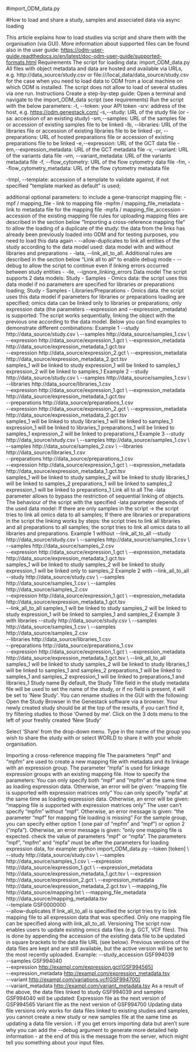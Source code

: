 #import_ODM_data.py

#How to load and share a study, samples and associated data via async loading

This article explains how to load studies via script and share them with the organisation (via GUI). 
More information about supported files can be found also in the user guide: https://odm-user-guide.readthedocs.io/en/latest/doc-odm-user-guide/supported-formats.html
Requirements
The script for loading data:  import_ODM_data.py
All files with object metadata and data are hosted and available via URLs, e.g. http://data_source/study.csv or file:///local_data/data_source/study.csv for the case when you need to load data to ODM from a local machine on which ODM is installed.
The script does not allow to load of several studies via one run.
Instructions
Create a step-by-step guide:
Open a terminal and navigate to the import_ODM_data script (see requirements)
Run the script with the below parameters:
-t, --token: your API token
-srv: address of the host, e.g. https://odm.genestack.com/
-s,--study: URL of the study file (or -sa: accession of an existing study)
-sm,--samples: URL of the samples file or accession of existing samples file to be linked
-lb, --libraries: URL of the libraries file or accession of existing libraries file to be linked
-pr, --preparations: URL of hosted preparations file or accession of existing preparations file to be linked
-e,--expression: URL of the GCT data file
-em,--expression_metadata: URL of the GCT metadata file
-v, --variant: URL of the variants data file
-vm, --variant_metadata: URL of the variants metadata file
-f, --flow_cytometry: URL of the flow cytometry data file
-fm, --flow_cytometry_metadata: URL of the flow cytometry metadata file

-tmpl, --template: accession of a template to validate against, if not specified "template marked as default" is used;

additional optional parameters:
to include a gene-transcript mapping file:
-mpf / mapping_file - link to mapping file
-mpfm / mapping_file_metadata - link to metadata file for the mapping file
-mpfa / mapping_file_accession - accession of the existing mapping file
rules for uploading mapping files are described in the section below “Importing a cross-reference mapping file“
to allow the loading of a duplicate of the study: the data from the links has already been previously loaded into ODM and for testing purposes, you need to load this data again - --allow-duplicates
to link all entities of the study according to the data model used: data model with and without libraries and preparations - -lata, --link_all_to_all. Additional rules are described in the section below “Link all to all“
to enable debug mode - --debug
to allow the script to continue even if linking errors occurred between study entities - -ile, --ignore_linking_errors
Data model
The script supports 2 data models:
Study - Samples - Omics data:
the script uses this data model if no parameters are specified for libraries or preparations loading;
Study - Samples - Libraries/Preparations - Omics data.
the script uses this data model if parameters for libraries or preparations loading are specified;
omics data can be linked only to libraries or preparations;
only expression data (the parameters --expression and --expression_metadata) is supported. 
The script works sequentially, linking the object with the previous one according to the data model. Below you can find examples to demonstrate different combinations:
Example 1
--study http://data_source/study.csv \ 
--samples http://data_source/samples_1.csv \ 
--expression http://data_source/expression_1.gct \ 
--expression_metadata http://data_source/expression_metadata_1.gct.tsv \
--expression http://data_source/expression_2.gct \ 
--expression_metadata http://data_source/expression_metadata_2.gct.tsv \
samples_1 will be linked to study
expression_1 will be linked to samples_1
expression_2 will be linked to samples_1
Example 2
--study http://data_source/study.csv \ 
--samples http://data_source/samples_1.csv \ 
--libraries http://data_source/libraries_1.csv \
--expression http://data_source/expression_1.gct \ 
--expression_metadata http://data_source/expression_metadata_1.gct.tsv \
--preparations http://data_source/preparations_1.csv \
--expression http://data_source/expression_2.gct \ 
--expression_metadata http://data_source/expression_metadata_2.gct.tsv \
samples_1 will be linked to study
libraries_1 will be linked to samples_1
expression_1 will be linked to libraries_1
preparations_1 will be linked to samples_1
expression_2 will be linked to preparations_1
Example 3
--study http://data_source/study.csv \ 
--samples http://data_source/samples_1.csv \ 
--samples http://data_source/samples_2.csv \ 
--libraries http://data_source/libraries_1.csv \
--preparations http://data_source/preparations_1.csv \
--expression http://data_source/expression_1.gct \ 
--expression_metadata http://data_source/expression_metadata_1.gct.tsv \
samples_1 will be linked to study
samples_2 will be linked to study
libraries_1 will be linked to samples_2
preparations_1 will be linked to samples_2
expression_1 will be linked to preparations_1
Link all to all
The -lata parameter allows to bypass the restriction of sequential linking of objects. The behaviour of the script with the specified -lata parameter depends of the used data model:
If there are only samples in the script → the script tries to link all omics data to all samples;
If there are libraries or preparations in the script the linking works by steps:
the script tries to link all libraries and all preparations to all samples;
the script tries to link all omics data to all libraries and preparations.
Example 1 without --link_all_to_all
--study http://data_source/study.csv \ 
--samples http://data_source/samples_1.csv \ 
--samples http://data_source/samples_2.csv \
--expression http://data_source/expression_1.gct \ 
--expression_metadata http://data_source/expression_metadata_1.gct.tsv \
samples_1 will be linked to study
samples_2 will be linked to study
expression_1 will be linked only to samples_2
Example 2 with --link_all_to_all
--study http://data_source/study.csv \ 
--samples http://data_source/samples_1.csv \ 
--samples http://data_source/samples_2.csv \
--expression http://data_source/expression_1.gct \ 
--expression_metadata http://data_source/expression_metadata_1.gct.tsv \
--link_all_to_all
samples_1 will be linked to study
samples_2 will be linked to study
expression_1 will be linked to samples_1 and samples_2
Example 3 with libraries
--study http://data_source/study.csv \ 
--samples http://data_source/samples_1.csv \ 
--samples http://data_source/samples_2.csv \
--libraries http://data_source/libraries_1.csv \
--preparations http://data_source/preparations_1.csv \
--expression http://data_source/expression_1.gct \ 
--expression_metadata http://data_source/expression_metadata_1.gct.tsv \ 
--link_all_to_all
samples_1 will be linked to study
samples_2 will be linked to study
libraries_1 will be linked to samples_1 and samples_2
preparations_1 will be linked to samples_1 and samples_2
expression_1 will be linked to preparations_1 and libraries_1
Study name
By default, the Study Title field in the study metadata file will be used to set the name of the study, or if no field is present, it will be set to 'New Study’. You can rename studies in the GUI with the following:
Open the Study Browser in the Genestack software via a browser. Your newly created study should be at the top of the results, if you can’t find it, try filtering studies to those ‘Owned by me’.
Click on the 3 dots menu to the left of your freshly created ‘New Study’


Select ‘Share’ from the drop-down menu.
Type in the name of the group you wish to share the study with or select WORLD to share it with your whole organisation.


Importing a cross-reference mapping file
The parameters “mpf” and “mpfm” are used to create a new mapping file with metadata and its linkage with an expression group. The parameter “mpfa” is used for linkage expression groups with an existing mapping file.
How to specify the parameters:
You can only specify both “mpf” and “mpfm” at the same time as loading expression data. Otherwise, an error will be given: “mapping file is supported with expression matrices only”
You can only specify “mpfa” at the same time as loading expression data. Otherwise, an error will be given: “mapping file is supported with expression matrices only”
The user can’t specify “mpfm” without “mpf”. Otherwise, an error message is given: “the parameter “mpf” for mapping file loading is missing”
For the sample group, you can specify either option 1 (one pair of “mpfm” and “mpf”) or option 2 (“mpfa”). Otherwise, an error message is given: “only one mapping file is expected. check the value of parameters “mpf” or “mpfa”.
The parameters “mpf”, “mpfm” and “mpfa” must be after the parameters for loading expression data, for example:
python import_ODM_data.py --token [token] \ 
    --study http://data_source/study.csv \ 
    --samples http://data_source/samples_1.csv \ 
    --expression http://data_source/expression_1.gct \ 
    --expression_metadata http://data_source/expression_metadata_1.gct.tsv \ 
    --expression http://data_source/expression_2.gct \ 
    --expression_metadata http://data_source/expression_metadata_2.gct.tsv \ 
    --mapping_file http://data_source/mapping.txt \ 
    --mapping_file_metadata http://data_source/mapping_metadata.tsv \
    --template GSF0000000 \
    --allow-duplicates
If  link_all_to_all is specified the script tries try to link mapping file to all expression data that was specified.
Only one mapping file can be specified along with link_all_to_all.
Versioning
The script now enables users to update existing omics data files (e.g. GCT, VCF files). This is done by appending the accession of the existing data file to be updated in square brackets to the data file URL (see below). Previous versions of the data files are kept and are still available, but the active version will be set to the most recently uploaded. 
Example:
--study_accession GSF994039 \
--samples GSF994040 \
--expression http://exampl.com/expression.gct[GSF994565]  \
--expression_metadata http://exampl.com/expression_metadata.tsv  \
--variant http://exampl.com/variations.vcf[GSF994700] \
--variant_metadata http://exampl.com/variant_metadata.tsv
As a result of the above, the data files linked to study GSF994039 and samples GSF994040 will be updated:
Expression file as the next version of GSF994565
Variant file as the next version of GSF994700
Updating data file versions only works for data files linked to existing studies and samples, you cannot create a new study or new samples file at the same time as updating a data file version. 
ℹ️ If you get errors importing data but aren’t sure why you can add the --debug argument to generate more detailed help information - at the end of this is the message from the server, which might tell you something about your input files.




